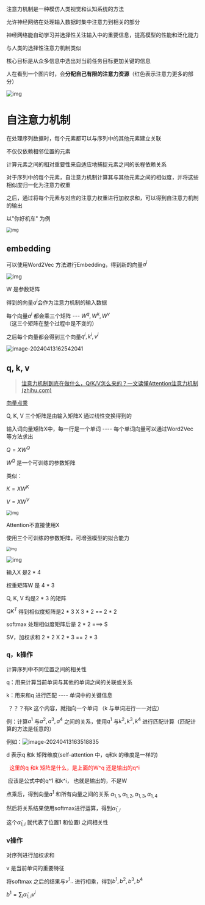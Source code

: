 注意力机制是一种模仿人类视觉和认知系统的方法

允许神经网络在处理输入数据时集中注意力到相关的部分

神经网络能自动学习并选择性关注输入中的重要信息，提高模型的性能和泛化能力

与人类的选择性注意力机制类似

核心目标是从众多信息中选出对当前任务目标更加关键的信息



人在看到一个图片时，会**分配自己有限的注意力资源**（红色表示注意力更多的部分）

![img](image/注意力机制/v2-43d8ebce2c5a2cb511331014a05aa688_720w.webp)



# 自注意力机制

在处理序列数据时，每个元素都可以与序列中的其他元素建立关联

不仅仅依赖相邻位置的元素



计算元素之间的相对重要性来自适应地捕捉元素之间的长程依赖关系



对于序列中的每个元素，自注意力机制计算其与其他元素之间的相似度，并将这些相似度归一化为注意力权重

之后，通过将每个元素与对应的注意力权重进行加权求和，可以得到自注意力机制的输出



以"你好机车" 为例

<img src="image/注意力机制/v2-0c9dcf56256ea5f46d25bd76bfdd673b_720w.webp" alt="img" style="zoom:80%;" />

## embedding 

可以使用Word2Vec 方法进行Embedding，得到新的向量$a^i$

![img](image/注意力机制/v2-9fe4d5fc975470cd65ecd45351566447_720w.webp)

W 是参数矩阵



得到的向量$a^i$会作为注意力机制的输入数据





每个向量$a^i$ 都会乘三个矩阵 --- $W^q, W^k, W^v$（这三个矩阵在整个过程中是不变的）

之后每个向量都会得到三个向量$q^i, k^i, v^i$ 

![image-20240413162542041](image/注意力机制/image-20240413162542041.png)

## q, k, v

> [注意力机制到底在做什么，Q/K/V怎么来的？一文读懂Attention注意力机制 (zhihu.com)](https://www.zhihu.com/tardis/zm/art/414084879?source_id=1005)



[向量点乘](./向量点乘.md)



Q, K, V 三个矩阵是由输入矩阵X 通过线性变换得到的

输入词向量矩阵X中，每一行是一个单词 ----  每个单词向量可以通过Word2Vec 等方法求出

$Q = XW^Q$

$W^Q$ 是一个可训练的参数矩阵

类似：

$K = XW^K$

$V = XW^V$



<img src="image/注意力机制/v2-d496276870ae6683398146687ade1ccb_b.webp" alt="img" style="zoom: 80%;" />

Attention不直接使用X

使用三个可训练的参数矩阵，可增强模型的拟合能力



<img src="image/注意力机制/v2-dc34720407c148d020091efa743f6317_b.webp" alt="img" style="zoom:67%;" />



![img](image/注意力机制/v2-adb76831d3de9c8c830cc5222aa65f0f_b.webp)

输入X 是2 * 4

权重矩阵W 是 4 * 3

Q, K, V 均是2 * 3 的矩阵 

$QK^T$ 得到相似度矩阵是2 * 3 X 3 * 2 == 2 * 2

softmax 处理相似度矩阵后是 2 * 2 ===> S

SV，加权求和 2 * 2 X 2 * 3 == 2 * 3







### q，k操作

计算序列中不同位置之间的相关性



q：用来计算当前单词与其他的单词之间的关联或关系

k：用来和q 进行匹配 ---- 单词中的关键信息

​		？？？有k 这个内容，就指向一个单词 （k 与单词进行一一对应）



例：计算$a^1$ 与$a^2, a^3, a^4$ 之间的关系，使用$q^1$ 与$k^2, k^3, k^4$ 进行匹配计算（匹配计算的方法是任意的）

例如：![image-20240413163518835](image/注意力机制/image-20240413163518835.png)



d 表示q 和k 矩阵维度(self-attention 中，q和k 的维度是一样的)

​	<font color="red"> 这里的q 和k 矩阵是什么，是上面的W^q 还是输出的q^i</font>

​		应该是公式中的q^1 和k^i， 也就是输出的，不是W





点乘后，得到向量$a^1$ 和所有向量之间的关系 $\alpha_{1,1}, \alpha_{1,2},\alpha_{1,3},\alpha_{1,4}$

然后将关系结果使用softmax进行运算，得到$\widetilde{\alpha}_{1,i}$



这个$\widetilde{\alpha}_{1,i}$ 就代表了位置1 和位置i 之间相关性

### v操作

对序列进行加权求和



v 是当前单词的重要特征



将softmax 之后的结果与$v^1..$ 进行相乘，得到$b^1, b^2, b^3, b^4$

$b^1 = \sum_{i}\widetilde{\alpha}_{1,i}v^i$









